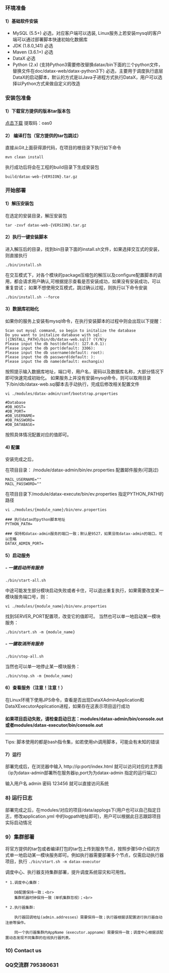 ### 环境准备
#### 1）基础软件安装
- MySQL (5.5+) 必选，对应客户端可以选装, Linux服务上若安装mysql的客户端可以通过部署脚本快速初始化数据库
- JDK (1.8.0_141) 必选
- Maven (3.6.1+) 必选
- DataX 必选
- Python (2.x) (支持Python3需要修改替换datax/bin下面的三个python文件，替换文件在doc/datax-web/datax-python3下)
 必选，主要用于调度执行底层DataX的启动脚本，默认的方式是以Java子进程方式执行DataX，用户可以选择以Python方式来做自定义的改造


### 安装包准备
#### 1）下载官方提供的版本tar版本包
[点击下载](https://pan.baidu.com/s/1DAfcezDVSfDV9waQyX7Yvg) 提取码：oas0

#### 2） 编译打包（官方提供的tar包跳过）
直接从Git上面获得源代码，在项目的根目录下执行如下命令
```
mvn clean install 
```
执行成功后将会在工程的build目录下生成安装包
```
build/datax-web-{VERSION}.tar.gz
```

### 开始部署
#### 1）解压安装包
在选定的安装目录，解压安装包
```
tar -zxvf datax-web-{VERSION}.tar.gz
```
#### 2）执行一键安装脚本
进入解压后的目录，找到bin目录下面的install.sh文件，如果选择交互式的安装，则直接执行
```
./bin/install.sh
```
在交互模式下，对各个模块的package压缩包的解压以及configure配置脚本的调用，都会请求用户确认,可根据提示查看是否安装成功，如果没有安装成功，可以重复尝试；
如果不想使用交互模式，跳过确认过程，则执行以下命令安装
```
./bin/install.sh --force
```
#### 3）数据库初始化
如果你的服务上安装有mysql命令，在执行安装脚本的过程中则会出现以下提醒：
```
Scan out mysql command, so begin to initalize the database
Do you want to initalize database with sql: [{INSTALL_PATH}/bin/db/datax-web.sql]? (Y/N)y
Please input the db host(default: 127.0.0.1): 
Please input the db port(default: 3306): 
Please input the db username(default: root): 
Please input the db password(default: ): 
Please input the db name(default: exchangis)
```
按照提示输入数据库地址，端口号，用户名，密码以及数据库名称，大部分情况下即可快速完成初始化。
如果服务上并没有安装mysql命令，则可以取用目录下/bin/db/datax-web.sql脚本去手动执行，完成后修改相关配置文件
```
vi ./modules/datax-admin/conf/bootstrap.properties
```
```
#Database
#DB_HOST=
#DB_PORT=
#DB_USERNAME=
#DB_PASSWORD=
#DB_DATABASE=
```
按照具体情况配置对应的值即可。


#### 4) 配置
安装完成之后，


在项目目录：
/module/datax-admin/bin/ev.properties 配置邮件服务(可跳过)

```
MAIL_USERNAME=""
MAIL_PASSWORD=""
```


在项目目录下/module/datax-execute/bin/ev.properties 指定PYTHON_PATH的路径

```
vi ./modules/{module_name}/bin/env.properties

### 执行datax的python脚本地址
PYTHON_PATH=

### 保持和datax-admin服务的端口一致；默认是9527，如果没改datax-admin的端口，可以忽略
DATAX_ADMIN_PORT=

````


#### 5）启动服务
##### - 一键启动所有服务
```
./bin/start-all.sh
```
中途可能发生部分模块启动失败或者卡住，可以退出重复执行，如果需要改变某一模块服务端口号，则：
```
vi ./modules/{module_name}/bin/env.properties
```
找到SERVER_PORT配置项，改变它的值即可。
当然也可以单一地启动某一模块服务：
```
./bin/start.sh -m {module_name}
```

##### - 一键取消所有服务
```
./bin/stop-all.sh
```
当然也可以单一地停止某一模块服务：
```
./bin/stop.sh -m {module_name}
```

#### 6）查看服务（注意！注意！）

 在Linux环境下使用JPS命令，查看是否出现DataXAdminApplication和DataXExecutorApplication进程，如果存在这表示项目运行成功
 
 #### 如果项目启动失败，请检查启动日志：modules/datax-admin/bin/console.out或者modules/datax-executor/bin/console.out

---
Tips: 脚本使用的都是bash指令集，如若使用sh调用脚本，可能会有未知的错误

#### 7）运行
   
   部署完成后，在浏览器中输入 http://ip:port/index.html 就可以访问对应的主界面（ip为datax-admin部署所在服务器ip,port为为datax-admin 指定的运行端口）

   输入用户名 admin  密码 123456 就可以直接访问系统
   
### 8) 运行日志
   部署完成之后，在modules/对应的项目/data/applogs下(用户也可以自己指定日志，修改application.yml
   中的logpath地址即可)，用户可以根据此日志跟踪项目实际启动情况   
   
### 9）集群部署

   将官方提供的tar包或者编译打包的tar包上传到服务节点，按照步骤5中介绍的方式单一地启动某一模块服务即可。例如执行器需要部署多个节点，仅需启动执行器项目，执行
    ```
    ./bin/start.sh -m datax-executor
    ```
   
调度中心、执行器支持集群部署，提升调度系统容灾和可用性。
   
    * 1.调度中心集群：
       
        DB配置保持一致；<br>
        集群机器时钟保持一致（单机集群忽视）；<br>
        
    * 2.执行器集群:
    
        执行器回调地址(admin.addresses）需要保持一致；执行器根据该配置进行执行器自动注册等操作。
        
        同一个执行器集群内AppName（executor.appname）需要保持一致；调度中心根据该配置动态发现不同集群的在线执行器列表。
        
### 10) Contact us

### QQ交流群 795380631   
